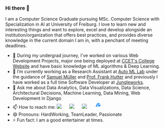 ### Hi there 👋
I am a Computer Science Graduate pursuing MSc. Computer Science with Specialization in AI at University of Freiburg.
I love to learn new and interesting things and want to explore, excel and develop alongside an institution/organization that offers best practices, and provides diverse knowledge in the current domain I am in, with a penchant of meeting deadlines.<br />
<!--
**anshulg954/anshulg954** is a ✨ _special_ ✨ repository because its `README.md` (this file) appears on your GitHub profile.

Here are some ideas to get you started:

-->
- 🔭 During my undergrad journey, I've worked on various Web Development Projects, major one being deployed at <a href="http://ccet.ac.in">CCET's College Website</a> and have basic knowledge of ML algorithms & Deep Learning.<br />
- 👯 I’m currently working as a Research Assistant at <a href="https://ml.informatik.uni-freiburg.de/team/#students">Auto ML Lab</a> under the guidance of <a href="https://ml.informatik.uni-freiburg.de/profile/mueller/">Samuel Müller</a> and <a href="https://ml.informatik.uni-freiburg.de/profile/hutter/">Prof. Frank Hutter</a> and previously I have worked as a full time Software Developer at <a href="https://jungleworks.com">Jungleworks</a>.<br />
- 💬 Ask me about Data Analytics, Data Visualizations, Data Science, Architectural Decisions, Machine Learning, Data Mining, Web Development in Django<br />
- 📫 How to reach me: <a href="https://www.instagram.com/anshulg954/"><img src="https://upload.wikimedia.org/wikipedia/commons/a/a5/Instagram_icon.png" width="25px;"></a> &nbsp;&nbsp;&nbsp;&nbsp;
<a href="https://www.linkedin.com/in/anshulg954/"><img src="https://upload.wikimedia.org/wikipedia/commons/c/ca/LinkedIn_logo_initials.png" width="25px;"></a> &nbsp;&nbsp;&nbsp;&nbsp;
<a href="https://twitter.com/anshulg954"> <img src="https://en.m.wikipedia.org/wiki/File:X_logo_2023_original.svg#/media/File%3AX_logo_2023.svg" width="25px;"></a> &nbsp;&nbsp;&nbsp;&nbsp;
<a href="http://anshulg954.github.io"> <img src="https://github.com/anshulg954/anshulg954.github.io/blob/master/img/01.png" width="25px;"></a> <br />
- 😄 Pronouns: HardWorking, TeamLeader, Passionate <br />
- ⚡ Fun fact: I am a good entertainer at times.<br />

